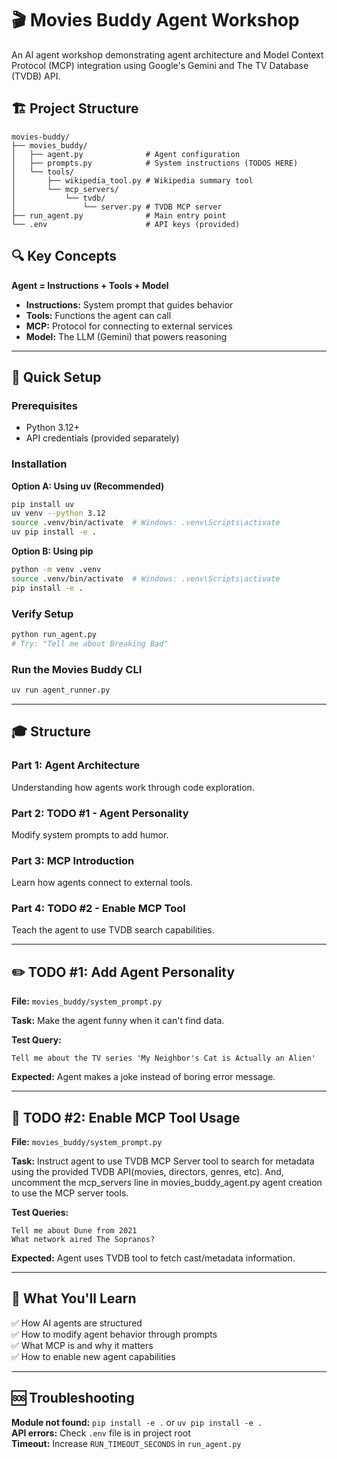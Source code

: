 # 🎬 Movies Buddy Agent Workshop

An AI agent workshop demonstrating agent architecture and Model Context Protocol (MCP) integration using Google's Gemini and The TV Database (TVDB) API.

## 🏗️ Project Structure

```
movies-buddy/
├── movies_buddy/
│   ├── agent.py              # Agent configuration
│   ├── prompts.py            # System instructions (TODOS HERE)
│   └── tools/
│       ├── wikipedia_tool.py # Wikipedia summary tool
│       └── mcp_servers/
│           └── tvdb/
│               └── server.py # TVDB MCP server
├── run_agent.py              # Main entry point
└── .env                      # API keys (provided)
```

## 🔍 Key Concepts

**Agent = Instructions + Tools + Model**

- **Instructions:** System prompt that guides behavior
- **Tools:** Functions the agent can call
- **MCP:** Protocol for connecting to external services
- **Model:** The LLM (Gemini) that powers reasoning

---

## 🚀 Quick Setup

### Prerequisites
- Python 3.12+
- API credentials (provided separately)

### Installation

**Option A: Using uv (Recommended)**
```bash
pip install uv
uv venv --python 3.12
source .venv/bin/activate  # Windows: .venv\Scripts\activate
uv pip install -e .
```

**Option B: Using pip**
```bash
python -m venv .venv
source .venv/bin/activate  # Windows: .venv\Scripts\activate
pip install -e .
```

### Verify Setup
```bash
python run_agent.py
# Try: "Tell me about Breaking Bad"
```

### Run the Movies Buddy CLI
```bash
uv run agent_runner.py
```

---

## 🎓 Structure

### Part 1: Agent Architecture 
Understanding how agents work through code exploration.

### Part 2: TODO #1 - Agent Personality 
Modify system prompts to add humor.

### Part 3: MCP Introduction
Learn how agents connect to external tools.

### Part 4: TODO #2 - Enable MCP Tool 
Teach the agent to use TVDB search capabilities.

---

## ✏️ TODO #1: Add Agent Personality

**File:** `movies_buddy/system_prompt.py`

**Task:** Make the agent funny when it can't find data.

**Test Query:**
```
Tell me about the TV series 'My Neighbor's Cat is Actually an Alien'
```

**Expected:** Agent makes a joke instead of boring error message.

---

## 🔧 TODO #2: Enable MCP Tool Usage

**File:** `movies_buddy/system_prompt.py`

**Task:** 
Instruct agent to use TVDB MCP Server tool to search for metadata using the provided TVDB API(movies, directors, genres, etc). And, uncomment the mcp_servers line in movies_buddy_agent.py agent creation to use the MCP server tools. 

**Test Queries:**
```
Tell me about Dune from 2021
What network aired The Sopranos?
```

**Expected:** Agent uses TVDB tool to fetch cast/metadata information.

---

## 🎉 What You'll Learn

✅ How AI agents are structured  
✅ How to modify agent behavior through prompts  
✅ What MCP is and why it matters  
✅ How to enable new agent capabilities  

---

## 🆘 Troubleshooting

**Module not found:** `pip install -e .` or `uv pip install -e .`  
**API errors:** Check `.env` file is in project root  
**Timeout:** Increase `RUN_TIMEOUT_SECONDS` in `run_agent.py`
